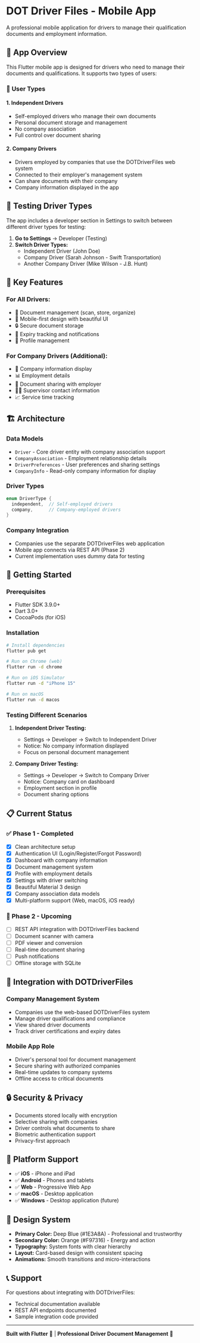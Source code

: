 # DOT Driver Files - Mobile App

A professional mobile application for drivers to manage their qualification documents and employment information.

## 📱 **App Overview**

This Flutter mobile app is designed for drivers who need to manage their documents and qualifications. It supports two types of users:

### 🚛 **User Types**

#### 1. **Independent Drivers**
- Self-employed drivers who manage their own documents
- Personal document storage and management
- No company association
- Full control over document sharing

#### 2. **Company Drivers** 
- Drivers employed by companies that use the DOTDriverFiles web system
- Connected to their employer's management system
- Can share documents with their company
- Company information displayed in the app

## 🔧 **Testing Driver Types**

The app includes a developer section in Settings to switch between different driver types for testing:

1. **Go to Settings** → Developer (Testing)
2. **Switch Driver Types:**
   - Independent Driver (John Doe)
   - Company Driver (Sarah Johnson - Swift Transportation)
   - Another Company Driver (Mike Wilson - J.B. Hunt)

## 🎨 **Key Features**

### **For All Drivers:**
- 📄 Document management (scan, store, organize)
- 📱 Mobile-first design with beautiful UI
- 🔒 Secure document storage
- 📅 Expiry tracking and notifications
- 👤 Profile management

### **For Company Drivers (Additional):**
- 🏢 Company information display
- 📊 Employment details
- 🤝 Document sharing with employer
- 👨‍💼 Supervisor contact information
- 📈 Service time tracking

## 🏗️ **Architecture**

### **Data Models**
- `Driver` - Core driver entity with company association support
- `CompanyAssociation` - Employment relationship details
- `DriverPreferences` - User preferences and sharing settings
- `CompanyInfo` - Read-only company information for display

### **Driver Types**
```dart
enum DriverType {
  independent,  // Self-employed drivers
  company,      // Company-employed drivers
}
```

### **Company Integration**
- Companies use the separate DOTDriverFiles web application
- Mobile app connects via REST API (Phase 2)
- Current implementation uses dummy data for testing

## 🚀 **Getting Started**

### **Prerequisites**
- Flutter SDK 3.9.0+
- Dart 3.0+
- CocoaPods (for iOS)

### **Installation**
```bash
# Install dependencies
flutter pub get

# Run on Chrome (web)
flutter run -d chrome

# Run on iOS Simulator
flutter run -d "iPhone 15"

# Run on macOS
flutter run -d macos
```

### **Testing Different Scenarios**

1. **Independent Driver Testing:**
   - Settings → Developer → Switch to Independent Driver
   - Notice: No company information displayed
   - Focus on personal document management

2. **Company Driver Testing:**
   - Settings → Developer → Switch to Company Driver
   - Notice: Company card on dashboard
   - Employment section in profile
   - Document sharing options

## 📋 **Current Status**

### ✅ **Phase 1 - Completed**
- [x] Clean architecture setup
- [x] Authentication UI (Login/Register/Forgot Password)
- [x] Dashboard with company information
- [x] Document management system
- [x] Profile with employment details
- [x] Settings with driver switching
- [x] Beautiful Material 3 design
- [x] Company association data models
- [x] Multi-platform support (Web, macOS, iOS ready)

### 🚧 **Phase 2 - Upcoming**
- [ ] REST API integration with DOTDriverFiles backend
- [ ] Document scanner with camera
- [ ] PDF viewer and conversion
- [ ] Real-time document sharing
- [ ] Push notifications
- [ ] Offline storage with SQLite

## 🎯 **Integration with DOTDriverFiles**

### **Company Management System**
- Companies use the web-based DOTDriverFiles system
- Manage driver qualifications and compliance
- View shared driver documents
- Track driver certifications and expiry dates

### **Mobile App Role**
- Driver's personal tool for document management
- Secure sharing with authorized companies
- Real-time updates to company systems
- Offline access to critical documents

## 🔒 **Security & Privacy**

- Documents stored locally with encryption
- Selective sharing with companies
- Driver controls what documents to share
- Biometric authentication support
- Privacy-first approach

## 📱 **Platform Support**

- ✅ **iOS** - iPhone and iPad
- ✅ **Android** - Phones and tablets  
- ✅ **Web** - Progressive Web App
- ✅ **macOS** - Desktop application
- ✅ **Windows** - Desktop application (future)

## 🎨 **Design System**

- **Primary Color:** Deep Blue (#1E3A8A) - Professional and trustworthy
- **Secondary Color:** Orange (#F97316) - Energy and action
- **Typography:** System fonts with clear hierarchy
- **Layout:** Card-based design with consistent spacing
- **Animations:** Smooth transitions and micro-interactions

## 📞 **Support**

For questions about integrating with DOTDriverFiles:
- Technical documentation available
- REST API endpoints documented
- Sample integration code provided

---

**Built with Flutter** 💙 | **Professional Driver Document Management** 🚛